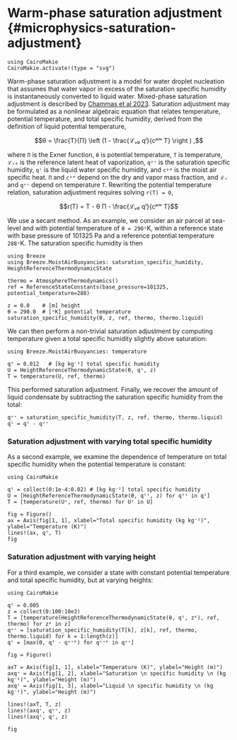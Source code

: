 # Warm-phase saturation adjustment {#microphysics-saturation-adjustment}

```@setup microphysics_sat
using CairoMakie
CairoMakie.activate!(type = "svg")
```

Warm-phase saturation adjustment is a model for water droplet nucleation that assumes that water vapor in excess of the saturation specific humidity is instantaneously converted to liquid water.
Mixed-phase saturation adjustment is described by [Chammas et al 2023](https://agupubs.onlinelibrary.wiley.com/doi/full/10.1029/2023MS003619).
Saturation adjustment may be formulated as a nonlinear algebraic equation that relates temperature, potential temperature, and total specific humidity, derived from the definition of liquid potential temperature,

```math
θ = \frac{T}{Π} \left (1 - \frac{ℒᵥ₀ qˡ}{cᵖᵐ T} \right ) ,
```

where ``Π`` is the Exner function, ``θ`` is potential temperature, ``T`` is temperature,
``ℒᵥ₀`` is the reference latent heat of vaporization, ``qᵛ⁺`` is the saturation specific humidity,
``qˡ`` is the liquid water specific humidity, and ``cᵖᵐ`` is the moist air specific heat.
``Π`` and ``cᵖᵐ`` depend on the dry and vapor mass fraction, and ``ℒᵥ`` and ``qᵛ⁺`` depend
on temperature ``T``.
Rewriting the potential temperature relation, saturation adjustment requires solving ``r(T) = 0``,

```math
r(T) = T - θ Π - \frac{ℒᵥ₀ qˡ}{cᵖᵐ T}
```

We use a secant method.
As an example, we consider an air parcel at sea-level and with potential temperature of ``θ = 290ᵒ``K, within a reference state with base pressure of 101325 Pa and a reference potential temperature ``288ᵒ``K.
The saturation specific humidity is then

```@example microphysics
using Breeze
using Breeze.MoistAirBuoyancies: saturation_specific_humidity, HeightReferenceThermodynamicState

thermo = AtmosphereThermodynamics()
ref = ReferenceStateConstants(base_pressure=101325, potential_temperature=288)

z = 0.0    # [m] height
θ = 290.0  # [ᵒK] potential temperature
saturation_specific_humidity(θ, z, ref, thermo, thermo.liquid)
```

We can then perform a non-trivial saturation adjustment by computing temperature
given a total specific humidity slightly above saturation:

```@example microphysics
using Breeze.MoistAirBuoyancies: temperature

qᵗ = 0.012   # [kg kg⁻¹] total specific humidity 
U = HeightReferenceThermodynamicState(θ, qᵗ, z)
T = temperature(U, ref, thermo)
```

This performed saturation adjustment.
Finally, we recover the amount of liquid condensate by subtracting the saturation
specific humidity from the total:

```@example microphysics_set
qᵛ⁺ = saturation_specific_humidity(T, z, ref, thermo, thermo.liquid)
qˡ = qᵗ - qᵛ⁺
```

### Saturation adjustment with varying total specific humidity

As a second example, we examine the dependence of temperature on total specific humidity
when the potential temperature is constant:

```@example microphysics
using CairoMakie

qᵗ = collect(0:1e-4:0.02) # [kg kg⁻¹] total specific humidity 
U = [HeightReferenceThermodynamicState(θ, qᵗⁱ, z) for qᵗⁱ in qᵗ]
T = [temperature(Uⁱ, ref, thermo) for Uⁱ in U]

fig = Figure()
ax = Axis(fig[1, 1], xlabel="Total specific humidity (kg kg⁻¹)", ylabel="Temperature (K)")
lines!(ax, qᵗ, T)
fig
```

### Saturation adjustment with varying height

For a third example, we consider a state with constant potential temperature and total specific humidity,
but at varying heights:

```@example microphysics_set
using CairoMakie

qᵗ = 0.005
z = collect(0:100:10e3)
T = [temperature(HeightReferenceThermodynamicState(θ, qᵗ, zᵏ), ref, thermo) for zᵏ in z]
qᵛ⁺ = [saturation_specific_humidity(T[k], z[k], ref, thermo, thermo.liquid) for k = 1:length(z)]
qˡ = [max(0, qᵗ - qᵛ⁺ᵏ) for qᵛ⁺ᵏ in qᵛ⁺]

fig = Figure()

axT = Axis(fig[1, 1], xlabel="Temperature (K)", ylabel="Height (m)")
axq⁺ = Axis(fig[1, 2], xlabel="Saturation \n specific humidity \n (kg kg⁻¹)", ylabel="Height (m)")
axqˡ = Axis(fig[1, 3], xlabel="Liquid \n specific humidity \n (kg kg⁻¹)", ylabel="Height (m)")

lines!(axT, T, z)
lines!(axq⁺, qᵛ⁺, z)
lines!(axqˡ, qˡ, z)

fig
```
